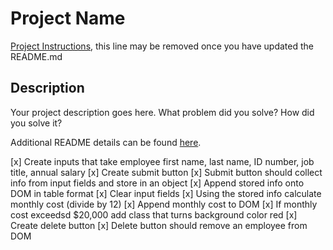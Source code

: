 # Project Name

[Project Instructions](./INSTRUCTIONS.md), this line may be removed once you have updated the README.md

## Description

Your project description goes here. What problem did you solve? How did you solve it?

Additional README details can be found [here](https://github.com/PrimeAcademy/readme-template/blob/master/README.md).

[x] Create inputs that take employee first name, last name, ID number, job title, annual salary
[x] Create submit button
[x] Submit button should collect info from input fields and store in an object
[x] Append stored info onto DOM in table format
[x] Clear input fields 
[x] Using the stored info calculate monthly cost (divide by 12) 
[x] Append monthly cost to DOM
[x] If monthly cost exceedsd $20,000 add class that turns background color red
[x] Create delete button
[x] Delete button should remove an employee from DOM
